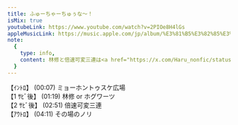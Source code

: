 ```yaml
---
title: ふゅーちゃーちゅぅな～！
isMix: true
youtubeLink: https://www.youtube.com/watch?v=2PIOe8H4lGs
appleMusicLink: https://music.apple.com/jp/album/%E3%81%B5%E3%82%85%E3%83%BC%E3%81%A1%E3%82%83%E3%83%BC%E3%81%A1%E3%82%85%E3%81%85%E3%81%AA/1718410868?&i=1718410970
note:
  {
    type: info,
    content: 林修と倍速可変三連は<a href="https://x.com/Haru_nonfic/status/1575787922040623104" target="_blank" rel="noreferrer">恋星発公式 MIX</a>,
  }
---
```


【ｲﾝﾄﾛ】 <t s=7>(00:07)</t> ミョーホントゥスケ広場<br />
【1 ｻﾋﾞ後】 <t s=79>(01:19)</t> 林修 or ホグワーツ<br />
【2 ｻﾋﾞ後】 <t s=171>(02:51)</t> 倍速可変三連<br />
【ｱｳﾄﾛ】 <t s=251>(04:11)</t> その場のノリ<br />

